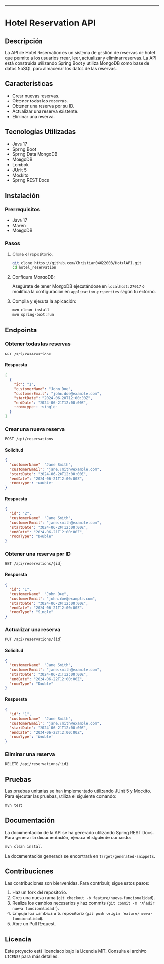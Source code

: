 ---

# Hotel Reservation API

## Descripción

La API de Hotel Reservation es un sistema de gestión de reservas de hotel que permite a los usuarios crear, leer, actualizar y eliminar reservas. La API está construida utilizando Spring Boot y utiliza MongoDB como base de datos NoSQL para almacenar los datos de las reservas.

## Características

- Crear nuevas reservas.
- Obtener todas las reservas.
- Obtener una reserva por su ID.
- Actualizar una reserva existente.
- Eliminar una reserva.

## Tecnologías Utilizadas

- Java 17
- Spring Boot
- Spring Data MongoDB
- MongoDB
- Lombok
- JUnit 5
- Mockito
- Spring REST Docs

## Instalación

### Prerrequisitos

- Java 17
- Maven
- MongoDB

### Pasos

1. Clona el repositorio:

   ```bash
   git clone https://github.com/Christian04022003/HotelAPI.git
   cd hotel_reservation
   ```

2. Configura MongoDB:
   
   Asegúrate de tener MongoDB ejecutándose en `localhost:27017` o modifica la configuración en `application.properties` según tu entorno.

3. Compila y ejecuta la aplicación:

   ```bash
   mvn clean install
   mvn spring-boot:run
   ```

## Endpoints

### Obtener todas las reservas

```http
GET /api/reservations
```

#### Respuesta

```json
[
  {
    "id": "1",
    "customerName": "John Doe",
    "customerEmail": "john.doe@example.com",
    "startDate": "2024-06-20T12:00:00Z",
    "endDate": "2024-06-21T12:00:00Z",
    "roomType": "Single"
  }
]
```

### Crear una nueva reserva

```http
POST /api/reservations
```

#### Solicitud

```json
{
  "customerName": "Jane Smith",
  "customerEmail": "jane.smith@example.com",
  "startDate": "2024-06-20T12:00:00Z",
  "endDate": "2024-06-21T12:00:00Z",
  "roomType": "Double"
}
```

#### Respuesta

```json
{
  "id": "2",
  "customerName": "Jane Smith",
  "customerEmail": "jane.smith@example.com",
  "startDate": "2024-06-20T12:00:00Z",
  "endDate": "2024-06-21T12:00:00Z",
  "roomType": "Double"
}
```

### Obtener una reserva por ID

```http
GET /api/reservations/{id}
```

#### Respuesta

```json
{
  "id": "1",
  "customerName": "John Doe",
  "customerEmail": "john.doe@example.com",
  "startDate": "2024-06-20T12:00:00Z",
  "endDate": "2024-06-21T12:00:00Z",
  "roomType": "Single"
}
```

### Actualizar una reserva

```http
PUT /api/reservations/{id}
```

#### Solicitud

```json
{
  "customerName": "Jane Smith",
  "customerEmail": "jane.smith@example.com",
  "startDate": "2024-06-21T12:00:00Z",
  "endDate": "2024-06-22T12:00:00Z",
  "roomType": "Double"
}
```

#### Respuesta

```json
{
  "id": "1",
  "customerName": "Jane Smith",
  "customerEmail": "jane.smith@example.com",
  "startDate": "2024-06-21T12:00:00Z",
  "endDate": "2024-06-22T12:00:00Z",
  "roomType": "Double"
}
```

### Eliminar una reserva

```http
DELETE /api/reservations/{id}
```

## Pruebas

Las pruebas unitarias se han implementado utilizando JUnit 5 y Mockito. Para ejecutar las pruebas, utiliza el siguiente comando:

```bash
mvn test
```

## Documentación

La documentación de la API se ha generado utilizando Spring REST Docs. Para generar la documentación, ejecuta el siguiente comando:

```bash
mvn clean install
```

La documentación generada se encontrará en `target/generated-snippets`.

## Contribuciones

Las contribuciones son bienvenidas. Para contribuir, sigue estos pasos:

1. Haz un fork del repositorio.
2. Crea una nueva rama (`git checkout -b feature/nueva-funcionalidad`).
3. Realiza los cambios necesarios y haz commits (`git commit -m 'Añadir nueva funcionalidad'`).
4. Empuja los cambios a tu repositorio (`git push origin feature/nueva-funcionalidad`).
5. Abre un Pull Request.

## Licencia

Este proyecto está licenciado bajo la Licencia MIT. Consulta el archivo `LICENSE` para más detalles.
